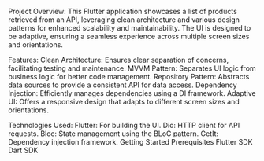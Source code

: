 Project Overview:
This Flutter application showcases a list of products retrieved from an API, leveraging clean architecture and various design patterns for enhanced scalability and maintainability. The UI is designed to be adaptive, ensuring a seamless experience across multiple screen sizes and orientations.

Features:
Clean Architecture: Ensures clear separation of concerns, facilitating testing and maintenance.
MVVM Pattern: Separates UI logic from business logic for better code management.
Repository Pattern: Abstracts data sources to provide a consistent API for data access.
Dependency Injection: Efficiently manages dependencies using a DI framework.
Adaptive UI: Offers a responsive design that adapts to different screen sizes and orientations.

Technologies Used:
Flutter: For building the UI.
Dio: HTTP client for API requests.
Bloc: State management using the BLoC pattern.
GetIt: Dependency injection framework.
Getting Started
Prerequisites
Flutter SDK
Dart SDK
